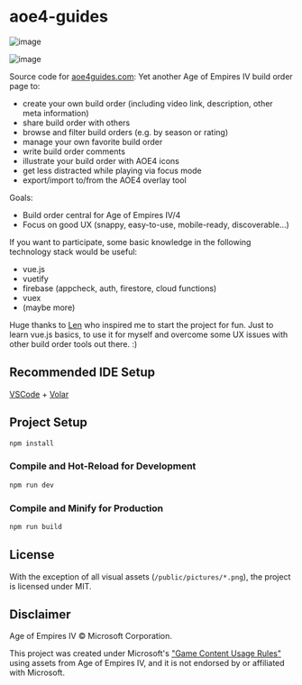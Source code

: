 # aoe4-guides
![image](https://github.com/jensbuehl/aoe4-guides/assets/3983913/99ab70c3-19db-4eb8-bd44-620ef55e5d52)

![image](https://github.com/jensbuehl/aoe4-guides/assets/3983913/86f07842-61d1-4375-824e-db31597f7e1f)


Source code for [aoe4guides.com](https://aoe4guides.com): Yet another Age of Empires IV build order page to:
* create your own build order (including video link, description, other meta information)
* share build order with others
* browse and filter build orders (e.g. by season or rating)
* manage your own favorite build order
* write build order comments
* illustrate your build order with AOE4 icons
* get less distracted while playing via focus mode
* export/import to/from the AOE4 overlay tool
  

Goals:
* Build order central for Age of Empires IV/4
* Focus on good UX (snappy, easy-to-use, mobile-ready, discoverable...)

If you want to participate, some basic knowledge in the following technology stack would be useful:
* vue.js
* vuetify
* firebase (appcheck, auth, firestore, cloud functions)
* vuex
* (maybe more)

Huge thanks to [Len](https://github.com/LENpolygon) who inspired me to start the project for fun. Just to learn vue.js basics, to use it for myself and overcome some
UX issues with other build order tools out there. :)

## Recommended IDE Setup

[VSCode](https://code.visualstudio.com/) + [Volar](https://marketplace.visualstudio.com/items?itemName=Vue.volar)

## Project Setup

```sh
npm install
```

### Compile and Hot-Reload for Development

```sh
npm run dev
```

### Compile and Minify for Production

```sh
npm run build
```

## License

With the exception of all visual assets (`/public/pictures/*.png`), the project is licensed under MIT.

## Disclaimer

Age of Empires IV © Microsoft Corporation.

This project was created under Microsoft's ["Game Content Usage Rules"](https://www.xbox.com/en-US/developers/rules) using assets from Age of Empires IV, and it is not endorsed by or affiliated with Microsoft.
